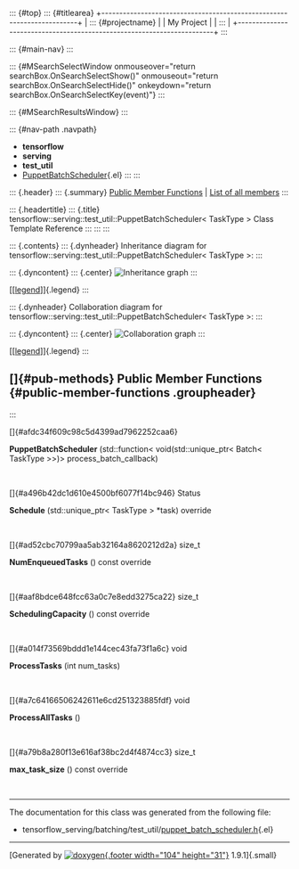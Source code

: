 ::: {#top}
::: {#titlearea}
+-----------------------------------------------------------------------+
| ::: {#projectname}                                                    |
| My Project                                                            |
| :::                                                                   |
+-----------------------------------------------------------------------+
:::

::: {#main-nav}
:::

::: {#MSearchSelectWindow onmouseover="return searchBox.OnSearchSelectShow()" onmouseout="return searchBox.OnSearchSelectHide()" onkeydown="return searchBox.OnSearchSelectKey(event)"}
:::

::: {#MSearchResultsWindow}
:::

::: {#nav-path .navpath}
-   **tensorflow**
-   **serving**
-   **test\_util**
-   [PuppetBatchScheduler](classtensorflow_1_1serving_1_1test__util_1_1PuppetBatchScheduler.html){.el}
:::
:::

::: {.header}
::: {.summary}
[Public Member Functions](#pub-methods) \| [List of all
members](classtensorflow_1_1serving_1_1test__util_1_1PuppetBatchScheduler-members.html)
:::

::: {.headertitle}
::: {.title}
tensorflow::serving::test\_util::PuppetBatchScheduler\< TaskType \>
Class Template Reference
:::
:::
:::

::: {.contents}
::: {.dynheader}
Inheritance diagram for
tensorflow::serving::test\_util::PuppetBatchScheduler\< TaskType \>:
:::

::: {.dyncontent}
::: {.center}
![Inheritance
graph](classtensorflow_1_1serving_1_1test__util_1_1PuppetBatchScheduler__inherit__graph.png)
:::

[\[[legend](graph_legend.html)\]]{.legend}
:::

::: {.dynheader}
Collaboration diagram for
tensorflow::serving::test\_util::PuppetBatchScheduler\< TaskType \>:
:::

::: {.dyncontent}
::: {.center}
![Collaboration
graph](classtensorflow_1_1serving_1_1test__util_1_1PuppetBatchScheduler__coll__graph.png)
:::

[\[[legend](graph_legend.html)\]]{.legend}
:::

[]{#pub-methods} Public Member Functions {#public-member-functions .groupheader}
----------------------------------------
:::

[]{#afdc34f609c98c5d4399ad7962252caa6}  

**PuppetBatchScheduler** (std::function\< void(std::unique\_ptr\<
Batch\< TaskType \>\>)\> process\_batch\_callback)

 

[]{#a496b42dc1d610e4500bf6077f14bc946} Status 

**Schedule** (std::unique\_ptr\< TaskType \> \*task) override

 

[]{#ad52cbc70799aa5ab32164a8620212d2a} size\_t 

**NumEnqueuedTasks** () const override

 

[]{#aaf8bdce648fcc63a0c7e8edd3275ca22} size\_t 

**SchedulingCapacity** () const override

 

[]{#a014f73569bddd1e144cec43fa73f1a6c} void 

**ProcessTasks** (int num\_tasks)

 

[]{#a7c64166506242611e6cd251323885fdf} void 

**ProcessAllTasks** ()

 

[]{#a79b8a280f13e616af38bc2d4f4874cc3} size\_t 

**max\_task\_size** () const override

 

------------------------------------------------------------------------

The documentation for this class was generated from the following file:

-   tensorflow\_serving/batching/test\_util/[puppet\_batch\_scheduler.h](puppet__batch__scheduler_8h_source.html){.el}

------------------------------------------------------------------------

[Generated by [![doxygen](doxygen.svg){.footer width="104"
height="31"}](https://www.doxygen.org/index.html) 1.9.1]{.small}
